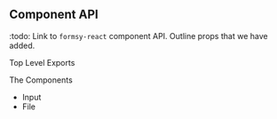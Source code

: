 ## Component API

:todo: Link to `formsy-react` component API. Outline props that we have added.

Top Level Exports

The Components

* Input
* File


<!--
```jsx
<Textarea
    name="joke"
    disabled={false}
    help="Write a limerick."
    label="Limerick"
    layout="vertical"
    onChange={function(name, value) {}}
    placeholder="There was a developer from Bristol…"
    validatePristine={false}
/>
```
-->

